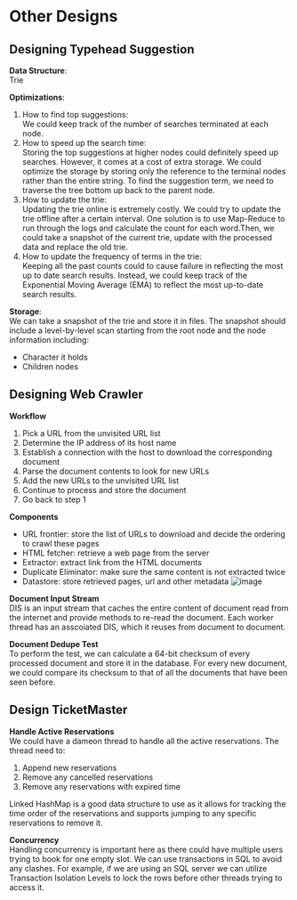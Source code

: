 # Other Designs

## Designing Typehead Suggestion
**Data Structure**:\
Trie

**Optimizations**:
1. How to find top suggestions:\
We could keep track of the number of searches terminated at each node.
2. How to speed up the search time:\
Storing the top suggestions at higher nodes could definitely speed up searches. However, it comes at a cost of extra storage. We could optimize the storage by 
storing only the reference to the terminal nodes rather than the entire string. To find the suggestion term, we need to traverse the tree bottom up back to the parent node.
3. How to update the trie:\
Updating the trie online is extremely costly. We could try to update the trie offline after a certain interval. One solution is to use Map-Reduce to run through the logs
and calculate the count for each word.Then, we could take a snapshot of the current trie, update with the processed data and replace the old trie.
4. How to update the frequency of terms in the trie:\
Keeping all the past counts could to cause failure in reflecting the most up to date search results. Instead, we could keep track of the Exponential Moving Average (EMA)
to reflect the most up-to-date search results.

**Storage**:\
We can take a snapshot of the trie and store it in files. The snapshot should include a level-by-level scan starting from the root node and the node information including:
* Character it holds
* Children nodes

## Designing Web Crawler
**Workflow**
1. Pick a URL from the unvisited URL list
2. Determine the IP address of its host name
3. Establish a connection with the host to download the corresponding document
4. Parse the document contents to look for new URLs
5. Add the new URLs to the unvisited URL list
6. Continue to process and store the document
7. Go back to step 1

**Components**
* URL frontier: store the list of URLs to download and decide the ordering to crawl these pages
* HTML fetcher: retrieve a web page from the server
* Extractor: extract link from the HTML documents
* Duplicate Eliminator: make sure the same content is not extracted twice
* Datastore: store retrieved pages, url and other metadata
![image](https://user-images.githubusercontent.com/30107576/98054215-35af4400-1def-11eb-87ba-ed7da7e39dcd.png)

**Document Input Stream**\
DIS is an input stream that caches the entire content of document read from the internet and provide methods to re-read the document. Each worker thread has an asscoiated 
DIS, which it reuses from document to document.

**Document Dedupe Test**\
To perform the test, we can calculate a 64-bit checksum of every processed document and store it in the database. For every new document, we could compare its checksum
to that of all the documents that have been seen before.

## Design TicketMaster
**Handle Active Reservations**\
We could have a dameon thread to handle all the active reservations. The thread need to:
1. Append new reservations
2. Remove any cancelled reservations
3. Remove any reservations with expired time

Linked HashMap is a good data structure to use as it allows for tracking the time order of the reservations and supports jumping to any specific reservations to remove it.

**Concurrency**\
Handling concurrency is important here as there could have multiple users trying to book for one empty slot. We can use transactions in SQL to avoid any clashes. For example, if we are using an SQL server we can utilize Transaction Isolation Levels to lock the rows before other threads trying to access it.
